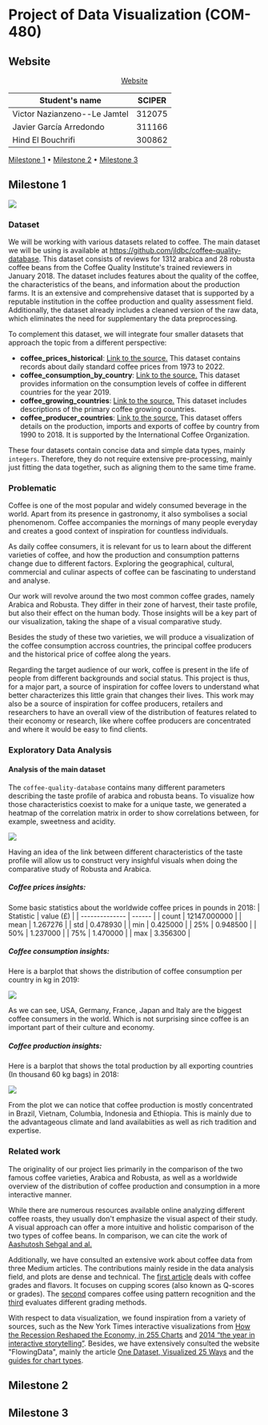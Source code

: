 # Project of Data Visualization (COM-480)

## Website

<p align="center">
     <a href=https://com-480-data-visualization.github.io/project-2023-vireal/website/index.html>Website</a>
</p>

| Student's name | SCIPER |
| -------------- | ------ |
| Victor Nazianzeno--Le Jamtel|312075 |
| Javier García Arredondo|311166 |
| Hind El Bouchrifi| 300862 |

[Milestone 1](#milestone-1) • [Milestone 2](#milestone-2) • [Milestone 3](#milestone-3)

## Milestone 1

![](https://github.com/com-480-data-visualization/project-2023-vireal/blob/master/imgs/ai_generated_logo.png)

### Dataset

We will be working with various datasets related to coffee. The main dataset we will be using is available at https://github.com/jldbc/coffee-quality-database. This dataset consists of reviews for 1312 arabica and 28 robusta coffee beans from the Coffee Quality Institute's trained reviewers in January 2018. The dataset includes features about the quality of the coffee, the characteristics of the beans, and information about the production farms. It is an extensive and comprehensive dataset that is supported by a reputable institution in the coffee production and quality assessment field. Additionally, the dataset already includes a cleaned version of the raw data, which eliminates the need for supplementary the data preprocessing. 

To complement this dataset, we will integrate four smaller datasets that approach the topic from a different perspective:
- **coffee_prices_historical**: 
[Link to the source.](https://www.kaggle.com/datasets/williamriveraramos/coffee-prices-historical)
This dataset contains records about daily standard coffee prices from 1973 to 2022.
- **coffee_consumption_by_country**:
[Link to the source.](https://www.kaggle.com/datasets/nurielreuven/coffee-consumption-by-country-2022)
This dataset provides information on the consumption levels of coffee in different countries for the year 2019.
- **coffee_growing_countries**:
[Link to the source.](https://www.kaggle.com/datasets/albyati/coffee-growing-countries)
This dataset includes descriptions of the primary coffee growing countries.
- **coffee_producer_countries**:
[Link to the source.](https://www.kaggle.com/datasets/yamaerenay/ico-coffee-dataset-worldwide)
This dataset offers details on the production, imports and exports of coffee by country from 1990 to 2018. It is supported by the International Coffee Organization.

These four datasets contain concise data and simple data types, mainly `integers`. Therefore, they do not require extensive pre-processing, mainly just fitting the data together, such as aligning them to the same time frame.


### Problematic

Coffee is one of the most popular and widely consumed beverage in the world. Apart from its presence in gastronomy, it also symbolises a social phenomenom. Coffee accompanies the mornings of many people everyday and creates a good context of inspiration for countless individuals.

As daily coffee consumers, it is relevant for us to learn about the different varieties of coffee, and how the production and consumption patterns change due to different factors. Exploring the geographical, cultural, commercial and culinar aspects of coffee can be fascinating to understand and analyse.

Our work will revolve around the two most common coffee grades, namely Arabica and Robusta. They differ in their zone of harvest, their taste profile, but also their effect on the human body. Those insights will be a key part of our visualization, taking the shape of a visual comparative study.

Besides the study of these two varieties, we will produce a visualization of the coffee consumption accross countries, the principal coffee producers and the historical price of coffee along the years.

Regarding the target audience of our work, coffee is present in the life of people from different backgrounds and social status. This project is thus, for a major part, a source of inspiration for coffee lovers to understand what better characterizes this little grain that changes their lives. This work may also be a source of inspiration for coffee producers, retailers and researchers to have an overall view of the distribution of features related to their economy or research, like where coffee producers are concentrated and where it would be easy to find clients.


### Exploratory Data Analysis

#### Analysis of the main dataset

The `coffee-quality-database` contains many different parameters describing the taste profile of arabica and robusta beans. To visualize how those characteristics coexist to make for a unique taste, we generated a heatmap of the correlation matrix in order to show correlations between, for example, sweetness and acidity.

![](https://github.com/com-480-data-visualization/project-2023-vireal/blob/master/imgs/taste_profile_heatmap.png)

Having an idea of the link between different characteristics of the taste profile will allow us to construct very insighful visuals when doing the comparative study of Robusta and Arabica.

##### Coffee prices insights:
Some basic statistics about the worldwide coffee prices in pounds in 2018:
| Statistic | value (£) |
| -------------- | ------ |
| count | 12147.000000 |
| mean | 1.267276 |
| std | 0.478930 |
| min | 0.425000 |
| 25% | 0.948500 |
| 50% | 1.237000 |
| 75% | 1.470000 |
| max | 3.356300 |

##### Coffee consumption insights:
Here is a barplot that shows the distribution of coffee consumption per country in kg in 2019:

![](https://github.com/com-480-data-visualization/project-2023-vireal/blob/master/imgs/cons.png)

As we can see, USA, Germany, France, Japan and Italy are the biggest coffee consumers in the world. Which is not surprising since coffee is an important part of their culture and economy.

##### Coffee production insights:
Here is a barplot that shows the total production by all exporting countries (In thousand 60 kg bags) in 2018:

![](https://github.com/com-480-data-visualization/project-2023-vireal/blob/master/imgs/production.png)

From the plot we can notice that coffee production is mostly concentrated in Brazil, Vietnam, Columbia, Indonesia and Ethiopia. This is mainly due to the advantageous climate and land availabiities as well as rich tradition and expertise.

### Related work

The originality of our project lies primarily in the comparison of the two famous coffee varieties, Arabica and Robusta, as well as a worldwide overview of the distribution of coffee production and consumption in a more interactive manner.

While there are numerous resources available online analyzing different coffee roasts, they usually don't emphasize the visual aspect of their study. 
A visual approach can offer a more intuitive and holistic comparison of the two types of coffee beans. In comparison, we can cite the work of [Aashutosh Sehgal and al.](https://rpubs.com/Aashu26698/coffee-review-viz)

Additionally, we have consulted an extensive work about coffee data from three Medium articles. The contributions mainly reside in the data analysis field, and plots are dense and technical. The [first article](https://towardsdatascience.com/a-review-of-coffee-data-grades-and-flavors-5ccb6fc51941) deals with coffee grades and flavors. It focuses on cupping scores (also known as Q-scores or grades). The [second](https://towardsdatascience.com/comparing-coffee-using-pattern-recognition-35b92cca4502) compares coffee using pattern recognition and the [third](https://towardsdatascience.com/specialty-coffee-comparing-grading-methods-36777cae220f) evaluates different grading methods.

With respect to data visualization, we found inspiration from a variety of sources, such as the New York Times interactive visualizations from [How the Recession Reshaped the Economy, in 255 Charts](https://www.nytimes.com/interactive/2014/06/05/upshot/how-the-recession-reshaped-the-economy-in-255-charts.html?mtrref=undefined&gwh=5F0F3A546EAF81E62FAAB4C396594B63&gwt=pay&assetType=PAYWALL) and [2014 “the year in interactive storytelling”](https://www.nytimes.com/interactive/2014/12/29/us/year-in-interactive-storytelling.html?_r=0&mtrref=undefined&gwh=80657AC26C34BEF1AE164D0F76F73C90&gwt=pay&assetType=PAYWALL). Besides, we have extensively consulted the website "FlowingData", mainly the article [One Dataset, Visualized 25 Ways](https://flowingdata.com/2017/01/24/one-dataset-visualized-25-ways/) and the [guides for chart types](https://flowingdata.com/chart-types/).
 

## Milestone 2

## Milestone 3


